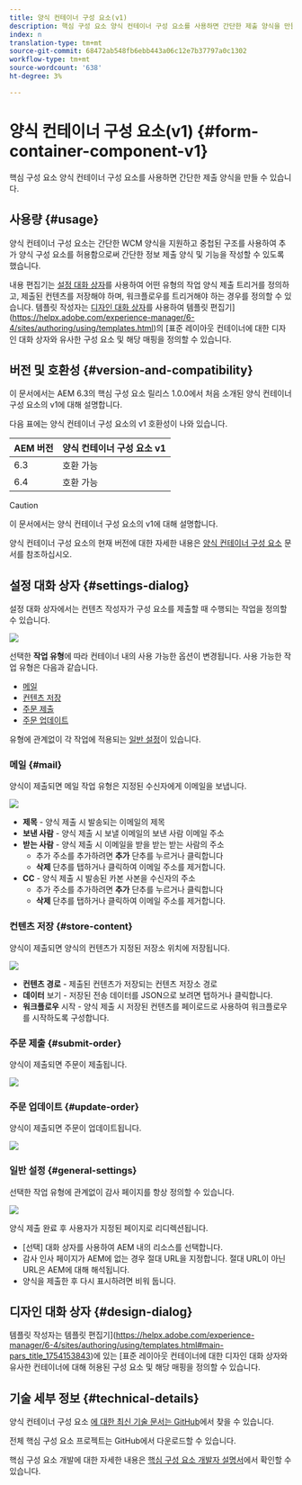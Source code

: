 ```yaml
---
title: 양식 컨테이너 구성 요소(v1)
description: 핵심 구성 요소 양식 컨테이너 구성 요소를 사용하면 간단한 제출 양식을 만들 수 있습니다.
index: n
translation-type: tm+mt
source-git-commit: 68472ab548fb6ebb443a06c12e7b37797a0c1302
workflow-type: tm+mt
source-wordcount: '638'
ht-degree: 3%

---
```



# 양식 컨테이너 구성 요소(v1) {#form-container-component-v1}

핵심 구성 요소 양식 컨테이너 구성 요소를 사용하면 간단한 제출 양식을 만들 수 있습니다.

## 사용량 {#usage}

양식 컨테이너 구성 요소는 간단한 WCM 양식을 지원하고 중첩된 구조를 사용하여 추가 양식 구성 요소를 허용함으로써 간단한 정보 제출 양식 및 기능을 작성할 수 있도록 했습니다.

내용 편집기는 [설정 대화 상자](#settings-dialog)를 사용하여 어떤 유형의 작업 양식 제출 트리거를 정의하고, 제출된 컨텐츠를 저장해야 하며, 워크플로우를 트리거해야 하는 경우를 정의할 수 있습니다. 템플릿 작성자는 [디자인 대화 상자](#design-dialog)를 사용하여 템플릿 편집기](https://helpx.adobe.com/experience-manager/6-4/sites/authoring/using/templates.html)의 [표준 레이아웃 컨테이너에 대한 디자인 대화 상자와 유사한 구성 요소 및 해당 매핑을 정의할 수 있습니다.

## 버전 및 호환성 {#version-and-compatibility}

이 문서에서는 AEM 6.3의 핵심 구성 요소 릴리스 1.0.0에서 처음 소개된 양식 컨테이너 구성 요소의 v1에 대해 설명합니다.

다음 표에는 양식 컨테이너 구성 요소의 v1 호환성이 나와 있습니다.

| AEM 버전 | 양식 컨테이너 구성 요소 v1 |
|--- |--- |
| 6.3 | 호환 가능 |
| 6.4 | 호환 가능 |

>[!CAUTION]
>
>이 문서에서는 양식 컨테이너 구성 요소의 v1에 대해 설명합니다.
>
>양식 컨테이너 구성 요소의 현재 버전에 대한 자세한 내용은 [양식 컨테이너 구성 요소](/help/components/forms/form-container.md) 문서를 참조하십시오.

## 설정 대화 상자 {#settings-dialog}

설정 대화 상자에서는 컨텐츠 작성자가 구성 요소를 제출할 때 수행되는 작업을 정의할 수 있습니다.

![](/help/assets/chlimage_1.png)

선택한 **작업 유형**&#x200B;에 따라 컨테이너 내의 사용 가능한 옵션이 변경됩니다. 사용 가능한 작업 유형은 다음과 같습니다.

* [메일](#mail)
* [컨텐츠 저장](#store-content)
* [주문 제출](#submit-order)
* [주문 업데이트](#update-order)

유형에 관계없이 각 작업에 적용되는 [일반 설정](#general-settings)이 있습니다.

### 메일 {#mail}

양식이 제출되면 메일 작업 유형은 지정된 수신자에게 이메일을 보냅니다.

![](/help/assets/chlimage_1-1.png)

* **제목**  - 양식 제출 시 발송되는 이메일의 제목
* **보낸 사람**  - 양식 제출 시 보낼 이메일의 보낸 사람 이메일 주소
* **받는 사람**  - 양식 제출 시 이메일을 받을 받는 받는 사람의 주소
   * 추가 주소를 추가하려면 **추가** 단추를 누르거나 클릭합니다
   * **삭제** 단추를 탭하거나 클릭하여 이메일 주소를 제거합니다.
* **CC**  - 양식 제출 시 발송된 카본 사본을 수신자의 주소
   * 추가 주소를 추가하려면 **추가** 단추를 누르거나 클릭합니다
   * **삭제** 단추를 탭하거나 클릭하여 이메일 주소를 제거합니다.

### 컨텐츠 저장 {#store-content}

양식이 제출되면 양식의 컨텐츠가 지정된 저장소 위치에 저장됩니다.

![](/help/assets/chlimage_1-2.png)

* **컨텐츠 경로**  - 제출된 컨텐츠가 저장되는 컨텐츠 저장소 경로
* **데이터**  보기 - 저장된 전송 데이터를 JSON으로 보려면 탭하거나 클릭합니다.
* **워크플로우**  시작 - 양식 제출 시 저장된 컨텐츠를 페이로드로 사용하여 워크플로우를 시작하도록 구성합니다.

### 주문 제출 {#submit-order}

양식이 제출되면 주문이 제출됩니다.

![](/help/assets/chlimage_1-3.png)

### 주문 업데이트 {#update-order}

양식이 제출되면 주문이 업데이트됩니다.

![](/help/assets/chlimage_1-4.png)

### 일반 설정 {#general-settings}

선택한 작업 유형에 관계없이 감사 페이지를 항상 정의할 수 있습니다.

![](/help/assets/chlimage_1-5.png)

양식 제출 완료 후 사용자가 지정된 페이지로 리디렉션됩니다.

* [선택] 대화 상자를 사용하여 AEM 내의 리소스를 선택합니다.
* 감사 인사 페이지가 AEM에 없는 경우 절대 URL을 지정합니다. 절대 URL이 아닌 URL은 AEM에 대해 해석됩니다.
* 양식을 제출한 후 다시 표시하려면 비워 둡니다.

## 디자인 대화 상자 {#design-dialog}

템플릿 작성자는 템플릿 편집기](https://helpx.adobe.com/experience-manager/6-4/sites/authoring/using/templates.html#main-pars_title_1754153843)에 있는 [표준 레이아웃 컨테이너에 대한 디자인 대화 상자와 유사한 컨테이너에 대해 허용된 구성 요소 및 해당 매핑을 정의할 수 있습니다.

## 기술 세부 정보 {#technical-details}

양식 컨테이너 구성 요소 [에 대한 최신 기술 문서는 GitHub](https://github.com/adobe/aem-core-wcm-components/tree/master/content/src/content/jcr_root/apps/core/wcm/components/form/container/v1/container)에서 찾을 수 있습니다.

전체 핵심 구성 요소 프로젝트는 GitHub에서 다운로드할 수 있습니다.

핵심 구성 요소 개발에 대한 자세한 내용은 [핵심 구성 요소 개발자 설명서](/help/developing/overview.md)에서 확인할 수 있습니다.
